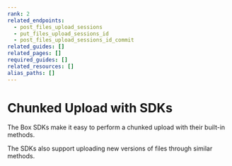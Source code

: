 ```yaml
---
rank: 2
related_endpoints:
  - post_files_upload_sessions
  - put_files_upload_sessions_id
  - post_files_upload_sessions_id_commit
related_guides: []
related_pages: []
required_guides: []
related_resources: []
alias_paths: []
---
```


# Chunked Upload with SDKs

The Box SDKs make it easy to perform a chunked upload with their built-in
methods.

<Samples id='x_chunked_uploads' variant='automatic' />

The SDKs also support uploading new versions of files through similar methods.

<Samples id='x_chunked_uploads' variant='automatic_new_version' />
